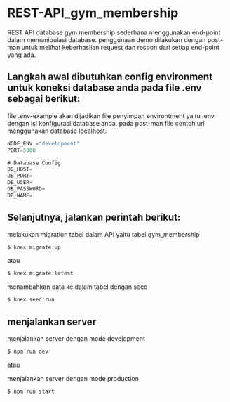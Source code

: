 # REST-API_gym_membership
REST API database gym membership sederhana menggunakan end-point dalam memanipulasi database. penggunaan demo dilakukan dengan post-man untuk melihat keberhasilan request dan respon dari setiap end-point yang ada.

## Langkah awal dibutuhkan config environment untuk koneksi database anda pada file .env sebagai berikut:
file .env-example akan dijadikan file penyimpan environtment yaitu .env dengan isi konfigurasi database anda.
pada post-man file contoh url menggunakan database localhost.
```js
NODE_ENV ="development"
PORT=5000

# Database Config
DB_HOST=
DB_PORT=
DB_USER=
DB_PASSWORD=
DB_NAME=
```

## Selanjutnya, jalankan perintah berikut:
melakukan migration tabel dalam API yaitu tabel gym_membership
```js
$ knex migrate:up
```
atau 
```js
$ knex migrate:latest
```

menambahkan data ke dalam tabel dengan seed
```js
$ knex seed:run
```

## menjalankan server
menjalankan server dengan mode development
```js
$ npm run dev
```
atau

menjalankan server dengan mode production
```js
$ npm run start
```

